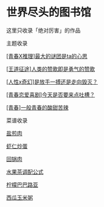 # 世界尽头的图书馆

这里只收录「绝对厉害」的作品

主题收录

[[青春X推理]最大的谜团是ta的心思]([青春X推理]最大的谜团是ta的心思.md)

[[王道征途]人类的赞歌即是勇气的赞歌]([王道征途]人类的赞歌即是勇气的赞歌.md)

[[人性x奇幻]是放手一搏还是走向毁灭？]([人性x奇幻]是放手一搏还是走向毁灭？.md)

[[青春恋爱喜剧]今天是否要来点吐槽？]([青春恋爱喜剧]今天是否要来点吐槽？.md)

[[青春]一般青春的酸甜苦辣]([青春]一般青春的酸甜苦辣.md)

菜谱收录

[盐煎肉](./recipes/盐煎肉.md)

[虾仁炒蛋](./recipes/鸡蛋炒虾仁.md)

[回锅肉](./recipes/回锅肉.md)

[水果茶调配公式](./recipes/drinkers/水果茶公式.md)

[柠檬巴巴路亚](./recipes/柠檬巴巴路亚.md)

[西瓜玉米粥](./recipes/西瓜玉米粥.md)

